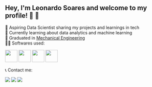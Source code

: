 ## Hey, I'm Leonardo Soares and welcome to my profile! 👋 🖖

🔭 Aspiring Data Scientist sharing my projects and learnings in tech<br/>
🌱 Currently learning about data analytics and machine learning<br/>
🏦 Graduated in [Mechanical Engineering](https://www.puc-campinas.edu.br/)<br/>
🧑‍💻 Softwares used:

<div align="left">
    <img src="https://github.com/user-attachments/assets/dcd85414-d89c-4c60-bff5-2f9c2326120f" width="40px" /> <!-- Logo PBI -->
    <img src="https://github.com/user-attachments/assets/f85b1d03-516b-4ebc-ba07-211fed225f52" width="40px" /> <!-- Logo Python -->
    <img src="https://github.com/user-attachments/assets/dc2ca1e9-2fa7-4d55-b2aa-477d6ec07040" width="40px" /> <!-- Logo SQL -->
    <img src="https://github.com/user-attachments/assets/d3cafe11-c749-41b6-a7c2-c7104e7eda72" width="40px" /> <!-- Logo Excel -->
</div>

<!-- <img width="699" height="699" alt="Image" src="https://github.com/user-attachments/assets/dcd85414-d89c-4c60-bff5-2f9c2326120f" /> 
     <img width="110" height="110" alt="Image" src="https://github.com/user-attachments/assets/f85b1d03-516b-4ebc-ba07-211fed225f52" />
     <img width="218" height="232" alt="Image" src="https://github.com/user-attachments/assets/dc2ca1e9-2fa7-4d55-b2aa-477d6ec07040" />
     <img width="2203" height="2050" alt="Image" src="https://github.com/user-attachments/assets/d3cafe11-c749-41b6-a7c2-c7104e7eda72" />
-->

📞 Contact me:

<div> 

  <a href="https://discord.com/users/leon9w9" target="_blank"><img src="https://img.shields.io/badge/Discord-7289DA?style=for-the-badge&logo=discord&logoColor=white" target="_blank"></a> 
  <a href = "mailto:leofsoares.mec@gmail.com"><img src="https://img.shields.io/badge/-Gmail-%23333?style=for-the-badge&logo=gmail&logoColor=white" target="_blank"></a>
  <a href="https://www.linkedin.com/in/freitassleonardo" target="_blank"><img src="https://img.shields.io/badge/-LinkedIn-%230077B5?style=for-the-badge&logo=linkedin&logoColor=white" target="_blank"></a> 
  
</div>
